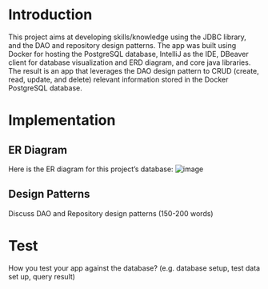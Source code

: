 # Introduction
This project aims at developing skills/knowledge using the JDBC library, and the DAO and repository design patterns. The app was built using Docker for hosting the PostgreSQL database, IntelliJ as the IDE, DBeaver client for database visualization and ERD diagram, and core java libraries. The result is an app that leverages the DAO design pattern to CRUD (create, read, update, and delete) relevant information stored in the Docker PostgreSQL database. 

# Implementation
## ER Diagram
Here is the ER diagram for this project’s database:
![image](https://user-images.githubusercontent.com/56552567/171041446-4bf0b29d-df89-40a6-ba2d-85af5fd6e205.png)

## Design Patterns
Discuss DAO and Repository design patterns (150-200 words)

# Test
How you test your app against the database? (e.g. database setup, test data set up, query result)
